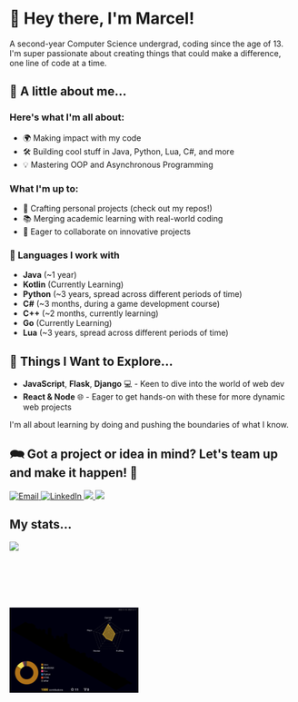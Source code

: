 # 👋 Hey there, I'm Marcel!

A second-year Computer Science undergrad, coding since the age of 13.
I'm super passionate about creating things that could make a difference, one line of code at a time.

## 💬 A little about me...

### Here's what I'm all about:
- 🌍 Making impact with my code
- 🛠️ Building cool stuff in Java, Python, Lua, C#, and more
- 💡 Mastering OOP and Asynchronous Programming

### What I'm up to:
- 🚀 Crafting personal projects (check out my repos!)
- 📚 Merging academic learning with real-world coding
- 🤝 Eager to collaborate on innovative projects

### 📘 Languages I work with

- **Java** (~1 year)
- **Kotlin** (Currently Learning)
- **Python** (~3 years, spread across different periods of time)
- **C#** (~3 months, during a game development course)
- **C++** (~2 months, currently learning)
- **Go** (Currently Learning)
- **Lua** (~3 years, spread across different periods of time)

## 🧭 Things I Want to Explore...
- **JavaScript**, **Flask**, **Django** 💻 - Keen to dive into the world of web dev
- **React & Node** 🌐 - Eager to get hands-on with these for more dynamic web projects

I'm all about learning by doing and pushing the boundaries of what I know.

## 🗪 Got a project or idea in mind? Let's team up and make it happen! 🌟
<a href="mailto:marcelbarlik@gmail.com">
  <img src="https://img.shields.io/badge/Email-%23EEEEFF.svg?logoColor=black&logo=gmail&style=for-the-badge" alt="Email">
</a>
<a href="https://www.linkedin.com/in/marcel-barlik-300b61184/">
  <img src="https://img.shields.io/badge/LinkedIn-%230E76A8.svg?logoColor=white&logo=linkedin&style=for-the-badge" alt="LinkedIn">
</a>
<a href="https://discordapp.com/users/172360122197082115">
  <img src="https://img.shields.io/badge/Discord-%237289DA.svg?logo=Discord&logoColor=white&style=for-the-badge">
</a>
<a href="https://www.reddit.com/user/Supermarcel10/">
  <img src="https://img.shields.io/badge/Reddit-%23FF4500.svg?logo=Reddit&logoColor=white&style=for-the-badge">
</a>

## My stats...

<a style="display:block; margin-bottom:2vh;" href="https://hits.seeyoufarm.com"><img src="https://hits.seeyoufarm.com/api/count/incr/badge.svg?url=https%3A%2F%2Fgithub.com%2FSupermarcel10%2F&count_bg=%2379C83D&title_bg=%23555555&icon=&icon_color=%23E7E7E7&title=Profile+Views+%28Today%2FAll+Time%29&edge_flat=false"/></a><br>
<img src="https://raw.githubusercontent.com/Supermarcel10/Supermarcel10/main/profile-3d-contrib/profile-night-rainbow.svg" alt="Commit_Stats" style="float: left;  width: 45%; max-height: 35%">
<!-- <img src="https://steam-stat.vercel.app/api?profileName=Supermarcel10" alt="Steam_Stats" style="float: left; width: 47%; max-height: 35%"> -->
